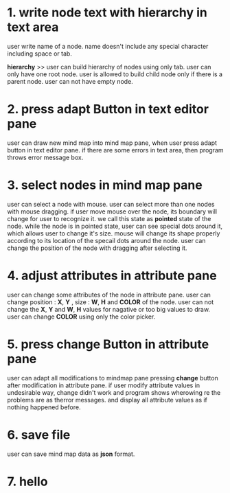 # 1. write node text with hierarchy in text area #
user write name of a node. name doesn't include any special character including space or tab.

__hierarchy__ >> 
user can build hierarchy of nodes using only tab.
user can only have one root node.
user is allowed to build child node only if there is a parent node.
user can not have empty node.

# 2. press adapt Button in text editor pane #
user can draw new mind map into mind map pane, when user press adapt button in text editor pane.
if there are some errors in text area, then program throws error message box.

# 3. select nodes in mind map pane #
user can select a node with mouse.
user can select more than one nodes with mouse dragging.
if user move mouse over the node, its boundary will change for user to recognize it. we call this state as __pointed__ state of the node.
while the node is in pointed state, user can see special dots around it, which allows user to change it's size.
mouse will change its shape properly according to its location of the specail dots around the node.
user can change the position of the node with dragging after selecting it.

# 4. adjust attributes in attribute pane #
user can change some attributes of the node in attribute pane.
user can change position : __X__, __Y__ , size : __W__, __H__ and __COLOR__ of the node.
user can not change the __X__, __Y__ and __W__, __H__ values for nagative or too big values to draw.
user can change __COLOR__ using only the color picker.

# 5. press change Button in attribute pane #
user can adapt all modifications to mindmap pane pressing __change__ button after modification in attribute pane.
if user modify attribute values in undesirable way, 
 change didn't work and program shows wherowing re the problems are as therror messages. 
 and display all attribute values as if nothing happened before.
 
# 6. save file #
user can save mind map data as __json__ format.

# 7. hello #


